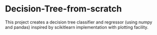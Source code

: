 # Decision-Tree-from-scratch
This project creates a decision tree classifier and regressor (using numpy and pandas) inspired by scikitlearn implementation with plotting facility.
